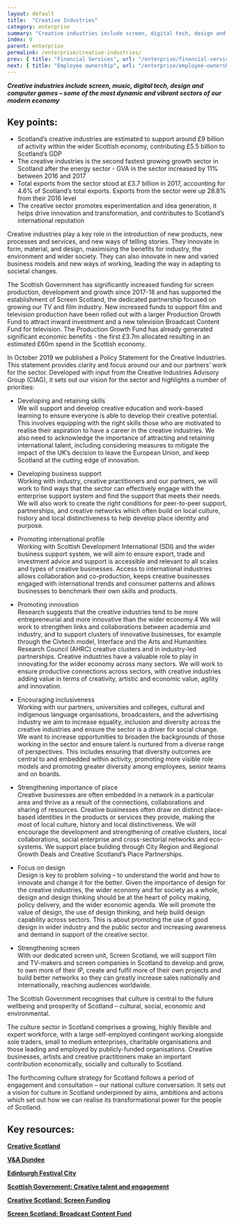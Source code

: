```yaml
---
layout: default
title:  "Creative Industries"
category: enterprise
summary: "Creative industries include screen, digital tech, design and computer games – some of the most dynamic and vibrant sectors of our modern"
index: 9
parent: enterprise
permalink: /enterprise/creative-industries/
prev: { title: "Financial Services", url: "/enterprise/financial-services/" }
next: { title: "Employee ownership", url: "/enterprise/employee-ownership/" }
---
```

***Creative industries include screen, music, digital tech, design and computer games – some of the most dynamic and vibrant sectors of our modern economy***

## Key points:

- Scotland’s creative industries are estimated to support around £9 billion of activity within the wider Scottish economy, contributing £5.5 billion to Scotland’s GDP
- The creative industries is the second fastest growing growth sector in Scotland after the energy sector -  GVA in the sector increased by 11% between 2016 and 2017
- Total exports from the sector stood at £3.7 billion in 2017, accounting for 4.6% of Scotland’s total exports. Exports from the sector were up 28.8% from their 2016 level 
- The creative sector promotes experimentation and idea generation, it helps drive innovation and transformation, and contributes to Scotland’s international reputation

Creative industries play a key role in the introduction of new products, new processes and services, and new ways of telling stories. They innovate in form, material, and design, maximising the benefits for industry, the environment and wider society. They can also innovate in new and varied business models and new ways of working, leading the way in adapting to societal changes. 

The Scottish Government has significantly increased funding for screen production, development and growth since 2017-18 and has supported the establishment of Screen Scotland, the dedicated partnership focused on growing our TV and film industry.  New increased funds to support film and television production have been rolled out with a larger Production Growth Fund to attract inward investment and a new television Broadcast Content Fund for television. The Production Growth Fund has already generated significant economic benefits - the first £3.7m allocated resulting in an estimated £60m spend in the Scottish economy.

In October 2019 we published a Policy Statement for the Creative Industries. This statement provides clarity and focus around our and our partners’ work for the sector. Developed with input from the Creative Industries Advisory Group (CIAG), it sets out our vision for the sector and highlights a number of priorities: 

* Developing and retaining skills    
We will support and develop creative education and work-based learning to ensure everyone is able to develop their creative potential. This involves equipping with the right skills those who are motivated to realise their aspiration to have a career in the creative industries. We also need to acknowledge the importance of attracting and retaining international talent, including considering measures to mitigate the impact of the UK’s decision to leave the European Union, and keep Scotland at the cutting edge of innovation.

* Developing business support  
Working with industry, creative practitioners and our partners, we will work to find ways that the sector can effectively engage with the enterprise support system and find the support that meets their needs. We will also work to create the right conditions for peer-to-peer support, partnerships, and creative networks which often build on local culture, history and local distinctiveness to help develop place identity and purpose.

* Promoting international profile  
Working with Scottish Development International (SDI) and the wider business support system, we will aim to ensure export, trade and investment advice and support is accessible and relevant to all scales and types of creative businesses. Access to international industries allows collaboration and co-production, keeps creative businesses engaged with international trends and consumer patterns and allows businesses to benchmark their own skills and products.

* Promoting innovation  
Research suggests that the creative industries tend to be more entrepreneurial and more innovative than the wider economy.4  We will work to strengthen links and collaborations between academia and industry, and to support clusters of innovative businesses, for example through the Civtech model, Interface and the Arts and Humanities Research Council (AHRC) creative clusters and in industry-led partnerships. Creative industries have a valuable role to play in innovating for the wider economy across many sectors. We will work to ensure productive connections across sectors, with creative industries adding value in terms of creativity, artistic and economic value, agility and innovation.

* Encouraging inclusiveness  
Working with our partners, universities and colleges, cultural and indigenous language organisations, broadcasters, and the advertising industry we aim to increase equality, inclusion and diversity across the creative industries and ensure the sector is a driver for social change.  We want to increase opportunities to broaden the backgrounds of those working in the sector and ensure talent is nurtured from a diverse range of perspectives. This includes ensuring that diversity outcomes are central to and embedded within activity, promoting more visible role models and promoting greater diversity among employees, senior teams and on boards.

* Strengthening importance of place  
Creative businesses are often embedded in a network in a particular area and thrive as a result of the connections, collaborations and sharing of resources. Creative businesses often draw on distinct place-based identities in the products or services they provide, making the most of local culture, history and local distinctiveness. We will encourage the development and strengthening of creative clusters, local collaborations, social enterprise and cross-sectorial networks and eco-systems. We support place building through City Region and Regional Growth Deals and Creative Scotland’s Place Partnerships. 

* Focus on design  
Design is key to problem solving – to understand the world and how to innovate and change it for the better. Given the importance of design for the creative industries, the wider economy and for society as a whole, design and design thinking should be at the heart of policy making, policy delivery, and the wider economic agenda.  We will promote the value of design, the use of design thinking, and help build design capability across sectors. This is about promoting the use of good design in wider industry and the public sector and increasing awareness and demand in support of the creative sector. 

* Strengthening screen  
With our dedicated screen unit, Screen Scotland, we will support film and TV-makers and screen companies in Scotland to develop and grow, to own more of their IP, create and fulfil more of their own projects and build better networks so they can greatly increase sales nationally and internationally, reaching audiences worldwide. 

The Scottish Government recognises that culture is central to the future wellbeing and prosperity of Scotland – cultural, social, economic and environmental.

The culture sector in Scotland comprises a growing, highly flexible and expert workforce, with a large self-employed contingent working alongside sole traders, small to medium enterprises, charitable organisations and those leading and employed by publicly-funded organisations. Creative businesses, artists and creative practitioners make an important contribution economically, socially and culturally to Scotland.

The forthcoming culture strategy for Scotland follows a period of engagement and consultation – our national culture conversation.  It sets out a vision for culture in Scotland underpinned by aims, ambitions and actions which set out how we can realise its transformational power for the people of Scotland.
  

## Key resources:

**[Creative Scotland](https://www.creativescotland.com/)**

**[V&A Dundee](https://www.vam.ac.uk/dundee)**

**[Edinburgh Festival City](https://www.edinburghfestivalcity.com/)**

**[Scottish Government: Creative talent and engagement](https://www.gov.scot/policies/arts-culture-heritage/creative-talent-and-engagement/)**

**[Creative Scotland: Screen Funding](https://www.creativescotland.com/funding/funding-programmes/targeted-funding/screen)**

**[Screen Scotland: Broadcast Content Fund](https://www.screen.scot/funding-and-support/screen-scotland-funding/broadcast-content-fund)**
